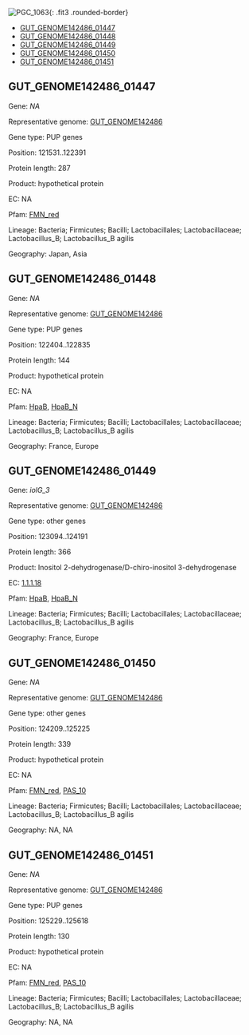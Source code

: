 ![PGC_1063](../static/images/Clusters_figure/PGC_1063.jpg){: .fit3 .rounded-border}

<ul id="myTab" class="nav nav-tabs">
  <li class="active">
        <a href="#tab1" data-toggle="tab">GUT_GENOME142486_01447</a>
  </li>
<li><a href="#tab2" data-toggle="tab">GUT_GENOME142486_01448</a></li>
<li><a href="#tab3" data-toggle="tab">GUT_GENOME142486_01449</a></li>
<li><a href="#tab4" data-toggle="tab">GUT_GENOME142486_01450</a></li>
<li><a href="#tab5" data-toggle="tab">GUT_GENOME142486_01451</a></li>
</ul>

<div id="myTabContent" class="tab-content">
  <div class="tab-pane fade in active" id="tab1">

<h2 id="GUT_GENOME142486_01447">GUT_GENOME142486_01447</h2>
<p>Gene: <em>NA</em>
<p>Representative genome: <a href="https://www.ebi.ac.uk/metagenomics/genomes/MGYG-HGUT-02390">GUT_GENOME142486</a></p>
<p>Gene type: PUP genes</p>
<p>Position: 121531..122391</p>
<p>Protein length: 287</p>
<p>Product: hypothetical protein</p>
<p>EC: NA</p>
<p>Pfam: <a href="http://pfam.xfam.org/family/FMN_red">FMN_red</a></p>

<p>Lineage: Bacteria; Firmicutes; Bacilli; Lactobacillales; Lactobacillaceae; Lactobacillus_B; Lactobacillus_B agilis</p>
<p>Geography: Japan, Asia</p>
  </div>

  <div class="tab-pane fade" id="tab2">

<h2 id="GUT_GENOME142486_01448">GUT_GENOME142486_01448</h2>
<p>Gene: <em>NA</em></p>
<p>Representative genome: <a href="https://www.ebi.ac.uk/metagenomics/genomes/MGYG-HGUT-02390">GUT_GENOME142486</a></p>
<p>Gene type: PUP genes</p>
<p>Position: 122404..122835</p>
<p>Protein length: 144</p>
<p>Product: hypothetical protein</p>
<p>EC: NA</p>
<p>Pfam: <a href="http://pfam.xfam.org/family/HpaB">HpaB</a>, <a href="http://pfam.xfam.org/family/HpaB_N">HpaB_N</a></p>
<p>Lineage: Bacteria; Firmicutes; Bacilli; Lactobacillales; Lactobacillaceae; Lactobacillus_B; Lactobacillus_B agilis</p>
<p>Geography: France, Europe</p>

  </div>
  <div class="tab-pane fade" id="tab3">

<h2 id="GUT_GENOME142486_01449">GUT_GENOME142486_01449</h2>
<p>Gene: <em>iolG_3</em></p>
<p>Representative genome: <a href="https://www.ebi.ac.uk/metagenomics/genomes/MGYG-HGUT-02390">GUT_GENOME142486</a></p>
<p>Gene type: other genes</p>
<p>Position: 123094..124191</p>
<p>Protein length: 366</p>
<p>Product: Inositol 2-dehydrogenase/D-chiro-inositol 3-dehydrogenase</p>
<p>EC: <a href="https://www.brenda-enzymes.org/enzyme.php?ecno=1.1.1.18">1.1.1.18</a></p>
<p>Pfam: <a href="http://pfam.xfam.org/family/HpaB">HpaB</a>, <a href="http://pfam.xfam.org/family/HpaB_N">HpaB_N</a></p>
<p>Lineage: Bacteria; Firmicutes; Bacilli; Lactobacillales; Lactobacillaceae; Lactobacillus_B; Lactobacillus_B agilis</p>
<p>Geography: France, Europe</p>

  </div>
  <div class="tab-pane fade" id="tab4">

<h2 id="GUT_GENOME142486_01450">GUT_GENOME142486_01450</h2>
<p>Gene: <em>NA</em></p>
<p>Representative genome: <a href="https://www.ebi.ac.uk/metagenomics/genomes/MGYG-HGUT-02390">GUT_GENOME142486</a></p>
<p>Gene type: other genes</p>
<p>Position: 124209..125225</p>
<p>Protein length: 339</p>
<p>Product: hypothetical protein</p>
<p>EC: NA</p>
<p>Pfam: <a href="http://pfam.xfam.org/family/FMN_red">FMN_red</a>, <a href="http://pfam.xfam.org/family/PAS_10">PAS_10</a></p>
<p>Lineage: Bacteria; Firmicutes; Bacilli; Lactobacillales; Lactobacillaceae; Lactobacillus_B; Lactobacillus_B agilis</p>
<p>Geography: NA, NA</p>

  </div>
  <div class="tab-pane fade" id="tab5">

<h2 id="GUT_GENOME142486_01451">GUT_GENOME142486_01451</h2>
<p>Gene: <em>NA</em></p>
<p>Representative genome: <a href="https://www.ebi.ac.uk/metagenomics/genomes/MGYG-HGUT-02390">GUT_GENOME142486</a></p>
<p>Gene type: PUP genes</p>
<p>Position: 125229..125618</p>
<p>Protein length: 130</p>
<p>Product: hypothetical protein</p>
<p>EC: NA</p>
<p>Pfam: <a href="http://pfam.xfam.org/family/FMN_red">FMN_red</a>, <a href="http://pfam.xfam.org/family/PAS_10">PAS_10</a></p>
<p>Lineage: Bacteria; Firmicutes; Bacilli; Lactobacillales; Lactobacillaceae; Lactobacillus_B; Lactobacillus_B agilis</p>
<p>Geography: NA, NA</p>

  </div>
</div>
